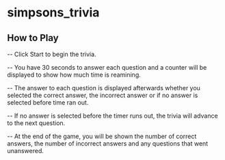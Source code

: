 # simpsons_trivia

## How to Play

-- Click Start to begin the trivia.

-- You have 30 seconds to answer each question and a counter will be displayed to show how much time is reamining.

-- The answer to each question is displayed afterwards whether you selected the correct answer, the incorrect answer or if no answer is selected before time ran out.

-- If no answer is selected before the timer runs out, the trivia will advance to the next question.

-- At the end of the game, you will be shown the number of correct answers, the number of incorrect answers and any questions that went unanswered.
